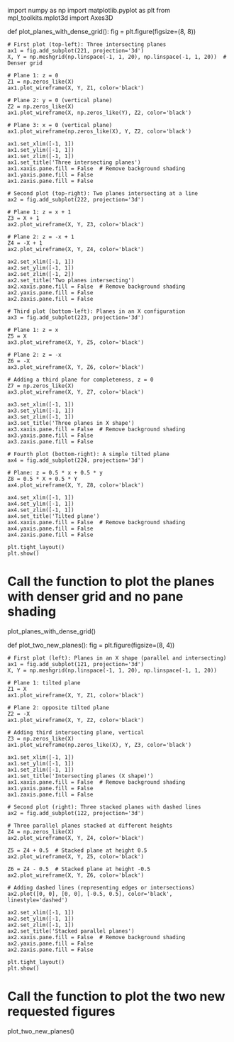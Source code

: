 import numpy as np
import matplotlib.pyplot as plt
from mpl_toolkits.mplot3d import Axes3D

def plot_planes_with_dense_grid():
    fig = plt.figure(figsize=(8, 8))

    # First plot (top-left): Three intersecting planes
    ax1 = fig.add_subplot(221, projection='3d')
    X, Y = np.meshgrid(np.linspace(-1, 1, 20), np.linspace(-1, 1, 20))  # Denser grid

    # Plane 1: z = 0
    Z1 = np.zeros_like(X)
    ax1.plot_wireframe(X, Y, Z1, color='black')

    # Plane 2: y = 0 (vertical plane)
    Z2 = np.zeros_like(X)
    ax1.plot_wireframe(X, np.zeros_like(Y), Z2, color='black')

    # Plane 3: x = 0 (vertical plane)
    ax1.plot_wireframe(np.zeros_like(X), Y, Z2, color='black')

    ax1.set_xlim([-1, 1])
    ax1.set_ylim([-1, 1])
    ax1.set_zlim([-1, 1])
    ax1.set_title('Three intersecting planes')
    ax1.xaxis.pane.fill = False  # Remove background shading
    ax1.yaxis.pane.fill = False
    ax1.zaxis.pane.fill = False

    # Second plot (top-right): Two planes intersecting at a line
    ax2 = fig.add_subplot(222, projection='3d')

    # Plane 1: z = x + 1
    Z3 = X + 1
    ax2.plot_wireframe(X, Y, Z3, color='black')

    # Plane 2: z = -x + 1
    Z4 = -X + 1
    ax2.plot_wireframe(X, Y, Z4, color='black')

    ax2.set_xlim([-1, 1])
    ax2.set_ylim([-1, 1])
    ax2.set_zlim([-1, 2])
    ax2.set_title('Two planes intersecting')
    ax2.xaxis.pane.fill = False  # Remove background shading
    ax2.yaxis.pane.fill = False
    ax2.zaxis.pane.fill = False

    # Third plot (bottom-left): Planes in an X configuration
    ax3 = fig.add_subplot(223, projection='3d')

    # Plane 1: z = x
    Z5 = X
    ax3.plot_wireframe(X, Y, Z5, color='black')

    # Plane 2: z = -x
    Z6 = -X
    ax3.plot_wireframe(X, Y, Z6, color='black')

    # Adding a third plane for completeness, z = 0
    Z7 = np.zeros_like(X)
    ax3.plot_wireframe(X, Y, Z7, color='black')

    ax3.set_xlim([-1, 1])
    ax3.set_ylim([-1, 1])
    ax3.set_zlim([-1, 1])
    ax3.set_title('Three planes in X shape')
    ax3.xaxis.pane.fill = False  # Remove background shading
    ax3.yaxis.pane.fill = False
    ax3.zaxis.pane.fill = False

    # Fourth plot (bottom-right): A simple tilted plane
    ax4 = fig.add_subplot(224, projection='3d')

    # Plane: z = 0.5 * x + 0.5 * y
    Z8 = 0.5 * X + 0.5 * Y
    ax4.plot_wireframe(X, Y, Z8, color='black')

    ax4.set_xlim([-1, 1])
    ax4.set_ylim([-1, 1])
    ax4.set_zlim([-1, 1])
    ax4.set_title('Tilted plane')
    ax4.xaxis.pane.fill = False  # Remove background shading
    ax4.yaxis.pane.fill = False
    ax4.zaxis.pane.fill = False

    plt.tight_layout()
    plt.show()

# Call the function to plot the planes with denser grid and no pane shading
plot_planes_with_dense_grid()


def plot_two_new_planes():
    fig = plt.figure(figsize=(8, 4))

    # First plot (left): Planes in an X shape (parallel and intersecting)
    ax1 = fig.add_subplot(121, projection='3d')
    X, Y = np.meshgrid(np.linspace(-1, 1, 20), np.linspace(-1, 1, 20))

    # Plane 1: tilted plane
    Z1 = X
    ax1.plot_wireframe(X, Y, Z1, color='black')

    # Plane 2: opposite tilted plane
    Z2 = -X
    ax1.plot_wireframe(X, Y, Z2, color='black')

    # Adding third intersecting plane, vertical
    Z3 = np.zeros_like(X)
    ax1.plot_wireframe(np.zeros_like(X), Y, Z3, color='black')

    ax1.set_xlim([-1, 1])
    ax1.set_ylim([-1, 1])
    ax1.set_zlim([-1, 1])
    ax1.set_title('Intersecting planes (X shape)')
    ax1.xaxis.pane.fill = False  # Remove background shading
    ax1.yaxis.pane.fill = False
    ax1.zaxis.pane.fill = False

    # Second plot (right): Three stacked planes with dashed lines
    ax2 = fig.add_subplot(122, projection='3d')

    # Three parallel planes stacked at different heights
    Z4 = np.zeros_like(X)
    ax2.plot_wireframe(X, Y, Z4, color='black')

    Z5 = Z4 + 0.5  # Stacked plane at height 0.5
    ax2.plot_wireframe(X, Y, Z5, color='black')

    Z6 = Z4 - 0.5  # Stacked plane at height -0.5
    ax2.plot_wireframe(X, Y, Z6, color='black')

    # Adding dashed lines (representing edges or intersections)
    ax2.plot([0, 0], [0, 0], [-0.5, 0.5], color='black', linestyle='dashed')

    ax2.set_xlim([-1, 1])
    ax2.set_ylim([-1, 1])
    ax2.set_zlim([-1, 1])
    ax2.set_title('Stacked parallel planes')
    ax2.xaxis.pane.fill = False  # Remove background shading
    ax2.yaxis.pane.fill = False
    ax2.zaxis.pane.fill = False

    plt.tight_layout()
    plt.show()

# Call the function to plot the two new requested figures
plot_two_new_planes()

